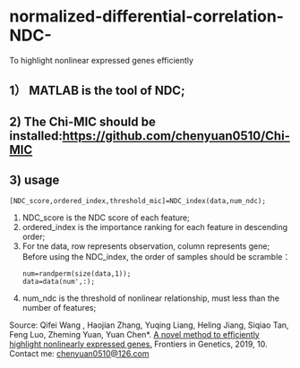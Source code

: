 # normalized-differential-correlation-NDC-
To highlight nonlinear expressed genes efficiently
## 1） MATLAB is the tool of NDC;
## 2) The Chi-MIC should be installed:https://github.com/chenyuan0510/Chi-MIC

## 3) usage
    [NDC_score,ordered_index,threshold_mic]=NDC_index(data,num_ndc);
1) NDC_score is the NDC score of each feature;
2) ordered_index is the importance ranking for each feature in descending order;
3) For tne data, row represents observation, column represents gene;
   Before using the NDC_index, the order of samples should be scramble：
      ```
      num=randperm(size(data,1));
      data=data(num',:);
      ```
4) num_ndc is the threshold of nonlinear relationship, must less than the number of features;


Source: 
Qifei Wang , Haojian Zhang, Yuqing Liang, Heling Jiang, Siqiao Tan, Feng Luo, Zheming Yuan, Yuan Chen*. [A novel method to efficiently highlight nonlinearly expressed genes.](https://www.frontiersin.org/articles/10.3389/fgene.2019.01410/full) Frontiers in Genetics, 2019, 10.  
 Contact me: chenyuan0510@126.com

